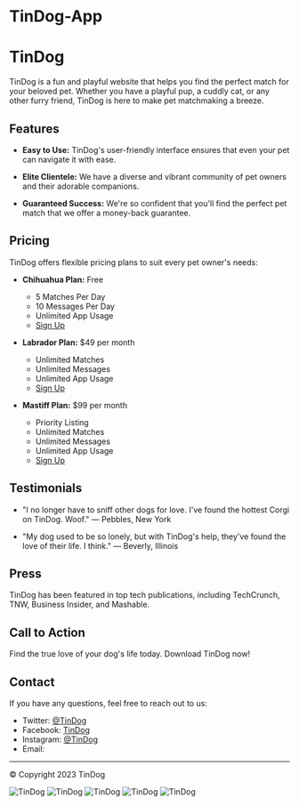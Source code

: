 # TinDog-App
# TinDog

TinDog is a fun and playful website that helps you find the perfect match for your beloved pet. Whether you have a playful pup, a cuddly cat, or any other furry friend, TinDog is here to make pet matchmaking a breeze.

## Features

- **Easy to Use:** TinDog's user-friendly interface ensures that even your pet can navigate it with ease.

- **Elite Clientele:** We have a diverse and vibrant community of pet owners and their adorable companions.

- **Guaranteed Success:** We're so confident that you'll find the perfect pet match that we offer a money-back guarantee.

## Pricing

TinDog offers flexible pricing plans to suit every pet owner's needs:

- **Chihuahua Plan:** Free
  - 5 Matches Per Day
  - 10 Messages Per Day
  - Unlimited App Usage
  - [Sign Up](#)

- **Labrador Plan:** $49 per month
  - Unlimited Matches
  - Unlimited Messages
  - Unlimited App Usage
  - [Sign Up](#)

- **Mastiff Plan:** $99 per month
  - Priority Listing
  - Unlimited Matches
  - Unlimited Messages
  - Unlimited App Usage
  - [Sign Up](#)

## Testimonials

- "I no longer have to sniff other dogs for love. I've found the hottest Corgi on TinDog. Woof." — Pebbles, New York

- "My dog used to be so lonely, but with TinDog's help, they've found the love of their life. I think." — Beverly, Illinois

## Press

TinDog has been featured in top tech publications, including TechCrunch, TNW, Business Insider, and Mashable.



## Call to Action

Find the true love of your dog's life today. Download TinDog now!



## Contact

If you have any questions, feel free to reach out to us:

- Twitter: [@TinDog](#)
- Facebook: [TinDog](#)
- Instagram: [@TinDog](#)
- Email: [](mailto:khaanaahmed87@gmail.com)

---

© Copyright 2023 TinDog

![TinDog]([[/images/simon-game-screenshot.png](https://github.com/Code-with-Ahmed/TinDog-App/blob/main/TinDog%20APP%20ScreenShot/Head.png?raw=true)https://github.com/Code-with-Ahmed/TinDog-App/blob/main/TinDog%20APP%20ScreenShot/Head.png?raw=true)
![TinDog]([/images/simon-game-screenshot.png](https://github.com/Code-with-Ahmed/TinDog-App/blob/main/TinDog%20APP%20ScreenShot/Head.png?raw=true)https://github.com/Code-with-Ahmed/TinDog-App/blob/main/TinDog%20APP%20ScreenShot/Head.png?raw=true](https://github.com/Code-with-Ahmed/TinDog-App/blob/main/TinDog%20APP%20ScreenShot/Section2.PNG?raw=true)https://github.com/Code-with-Ahmed/TinDog-App/blob/main/TinDog%20APP%20ScreenShot/Section2.PNG?raw=true)
![TinDog](https://github.com/Code-with-Ahmed/TinDog-App/blob/main/TinDog%20APP%20ScreenShot/Section-3.PNG?raw=true
)
![TinDog](https://github.com/Code-with-Ahmed/TinDog-App/blob/main/TinDog%20APP%20ScreenShot/Section-4.PNG?raw=true
)
![TinDog](https://github.com/Code-with-Ahmed/TinDog-App/blob/main/TinDog%20APP%20ScreenShot/Footer.PNG?raw=true)
